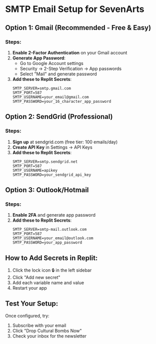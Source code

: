 # SMTP Email Setup for SevenArts

## Option 1: Gmail (Recommended - Free & Easy)

### Steps:
1. **Enable 2-Factor Authentication** on your Gmail account
2. **Generate App Password**:
   - Go to Google Account settings
   - Security → 2-Step Verification → App passwords
   - Select "Mail" and generate password
3. **Add these to Replit Secrets**:
   ```
   SMTP_SERVER=smtp.gmail.com
   SMTP_PORT=587
   SMTP_USERNAME=your_email@gmail.com
   SMTP_PASSWORD=your_16_character_app_password
   ```

## Option 2: SendGrid (Professional)

### Steps:
1. **Sign up** at sendgrid.com (free tier: 100 emails/day)
2. **Create API Key** in Settings → API Keys
3. **Add these to Replit Secrets**:
   ```
   SMTP_SERVER=smtp.sendgrid.net
   SMTP_PORT=587
   SMTP_USERNAME=apikey
   SMTP_PASSWORD=your_sendgrid_api_key
   ```

## Option 3: Outlook/Hotmail

### Steps:
1. **Enable 2FA** and generate app password
2. **Add these to Replit Secrets**:
   ```
   SMTP_SERVER=smtp-mail.outlook.com
   SMTP_PORT=587
   SMTP_USERNAME=your_email@outlook.com
   SMTP_PASSWORD=your_app_password
   ```

## How to Add Secrets in Replit:
1. Click the lock icon 🔒 in the left sidebar
2. Click "Add new secret"
3. Add each variable name and value
4. Restart your app

## Test Your Setup:
Once configured, try:
1. Subscribe with your email
2. Click "Drop Cultural Bombs Now"
3. Check your inbox for the newsletter